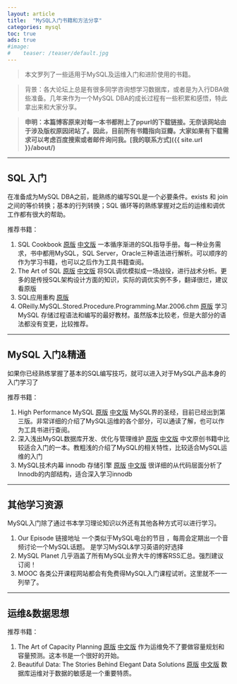 ```yaml
---
layout: article
title:  "MySQL入门书籍和方法分享"
categories: mysql
toc: true
ads: true
#image:
#    teaser: /teaser/default.jpg
---
```


> 本文罗列了一些适用于MySQL及运维入门和进阶使用的书籍。

> 背景：各大论坛上总是有很多同学咨询想学习数据库，或者是为入行DBA做些准备。几年来作为一个MySQL DBA的成长过程有一些积累和感悟，特此拿出来和大家分享。

> **申明：本篇博客原来对每一本书都附上了ppurl的下载链接。无奈该网站由于涉及版权原因闭站了。因此，目前所有书籍指向豆瓣。大家如果有下载需求可以考虑百度搜索或者邮件询问我。[我的联系方式]({{ site.url }}/about/)**


---

## SQL 入门

在准备成为MySQL DBA之前，能熟练的编写SQL是一个必要条件。exists 和 join之间的等价转换；基本的行列转换；SQL 循环等的熟练掌握对之后的运维和调优工作都有很大的帮助。

推荐书籍：

1. SQL Cookbook  [原版]() [中文版]() 一本循序渐进的SQL指导手册。每一种业务需求，书中都用MySQL，SQL Server，Oracle三种语法进行解析。可以顺序的作为学习书籍，也可以之后作为工具书籍查阅。
2. The Art of SQL [原版]() [中文版]() 将SQL调优模拟成一场战役，进行战术分析。更多的是传授SQL架构设计方面的知识，实际的调优实例不多，翻译很烂，建议看原版 
3. SQL应用重构 [原版]()
4. OReilly.MySQL.Stored.Procedure.Programming.Mar.2006.chm [原版]() 学习MySQL 存储过程语法和编写的最好教材。虽然版本比较老，但是大部分的语法都没有变更，比较推荐。


---

## MySQL 入门&精通

如果你已经熟练掌握了基本的SQL编写技巧，就可以进入对于MySQL产品本身的入门学习了

推荐书籍：

1. High Performance MySQL [原版]() [中文版]() MySQL界的圣经，目前已经出到第三版。非常详细的介绍了MySQL运维的各个部分，可以通读了解，也可以作为工具书进行查阅。
2. 深入浅出MySQL数据库开发、优化与管理维护 [原版]() [中文版]() 中文原创书籍中比较适合入门的一本。教粗浅的介绍了MySQL的相关特性，比较适合MySQL运维的入门
3. MySQL技术内幕 innodb 存储引擎 [原版]() [中文版]()  很详细的从代码层面分析了Innodb的内部结构，适合深入学习innodb


---

## 其他学习资源

MySQL入门除了通过书本学习理论知识以外还有其他各种方式可以进行学习。

1. Our Episode 链接地址 一个类似于MySQL电台的节目 ，每周会定期出一个音频讨论一个MySQL话题。 是学习MySQL&学习英语的好选择
2. MySQL Planet 几乎涵盖了所有MySQL业界大牛的博客RSS汇总。强烈建议订阅！
3. MOOC 各类公开课程网站都会有免费得MySQL入门课程试听。这里就不一一列举了。


---

## 运维&数据思想

推荐书籍：

1.  The Art of Capacity Planning [原版]() [中文版]() 作为运维免不了要做容量规划和容量预测。这本书是一个很好的开始。
2.  Beautiful Data: The Stories Behind Elegant Data Solutions  [原版]() [中文版]() 数据库运维对于数据的敏感是一个重要特质。

